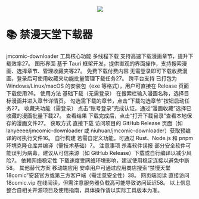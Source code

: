 <p align="center">
    <img src="https://img.chuangyiren.cn/pi1/f/79/358c482623f2e375.jpg" style="align-self: center"/>
</p>

# 📚 禁漫天堂下载器


‌jmcomic-downloader 工具核心功能‌
‌多线程下载‌
支持高速下载漫画章节，提升下载效率‌27。
‌图形界面‌
基于 Tauri 框架开发，提供直观的界面操作，支持搜索漫画、选择章节、管理收藏夹等‌27。
‌免费下载付费内容‌
无需登录即可下载收费漫画，登录后可使用收藏夹功能批量管理下载任务‌27。
‌跨平台支持‌
已打包为 Windows/Linux/macOS 的安装包（exe 等格式），用户可直接在 Release 页面下载使用‌26。
‌使用方法‌
‌基础下载（无需登录）‌
在搜索栏输入漫画名称，选择目标漫画并进入章节详情页。
勾选需下载的章节，点击“下载勾选章节”按钮启动任务‌27。
‌收藏夹功能（需登录）‌
点击“账号登录”完成认证，通过“漫画收藏”选择已收藏的漫画批量下载‌27。
‌查看结果‌
下载完成后，点击“打开下载目录”查看本地保存的漫画文件‌27。
‌获取方式‌
‌直接下载‌
访问项目的 GitHub Release 页面（如 lanyeeee/jmcomic-downloader 或 niuhuan/jmcomic-downloader）获取预编译的可执行文件‌16。
‌自行构建‌
若需自定义功能，可通过 Rust、Node.js 和 pnpm 环境克隆仓库并编译（需技术基础）‌7。
‌注意事项‌
‌杀毒软件误报‌
部分安全软件可能误判为病毒，建议从可信来源（如 GitHub Release）下载或自行编译以减少风险‌7。
‌依赖网络稳定性‌
下载速度受网络环境影响，建议使用稳定连接以避免中断‌58。
‌其他替代方案‌
‌移动端应用‌
安卓用户可通过应用商店搜索“禁慢天堂18comic”安装官方或第三方客户端（需注意安全性）‌38。
‌网页端阅读‌
直接访问 18comic.vip 在线阅读，但需注意服务器负载高可能导致访问延迟‌58。
以上信息整合自相关开源项目及使用指南，具体操作请以实际工具版本为准。
